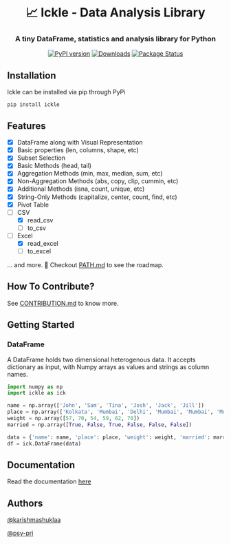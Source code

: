 <h1 align="center"> 📈 Ickle - Data Analysis Library</h1>

<h3 align="center">
  A tiny DataFrame, statistics and analysis library for Python
</h3>

<div align="center">

[![PyPI version](https://badge.fury.io/py/ickle.svg)](https://badge.fury.io/py/ickle)
[![Downloads](https://static.pepy.tech/personalized-badge/ickle?period=total&units=international_system&left_color=grey&right_color=orange&left_text=Downloads)](https://pepy.tech/project/ickle)
[![Package Status](https://img.shields.io/static/v1?label=status&message=stable&color=brightgreen)](https://pypi.org/project/ickle/)
  
</div>

## Installation

Ickle can be installed via pip through PyPi

```
pip install ickle
```

## Features
- [x]  DataFrame along with Visual Representation
- [x]  Basic properties (len, columns, shape, etc)
- [x]  Subset Selection
- [x]  Basic Methods (head, tail)
- [x]  Aggregation Methods (min, max, median, sum, etc)
- [x]  Non-Aggregation Methods (abs, copy, clip, cummin, etc)
- [x]  Additional Methods (isna, count, unique, etc)
- [x]  String-Only Methods (capitalize, center, count, find, etc)
- [x]  Pivot Table
- [ ]  CSV
    - [x]  read_csv
    - [ ]  to_csv
- [ ]  Excel
    - [x]  read_excel
    - [ ]  to_excel
    
... and more. 🚀 Checkout [PATH.md](PATH.md) to see the roadmap.

## How To Contribute?
See [CONTRIBUTION.md](CONTRIBUTION.md) to know more.

## Getting Started

### DataFrame
A DataFrame holds two dimensional heterogenous data. It accepts dictionary as input, with Numpy arrays as values and strings as column names.

```py
import numpy as np
import ickle as ick

name = np.array(['John', 'Sam', 'Tina', 'Josh', 'Jack', 'Jill'])
place = np.array(['Kolkata', 'Mumbai', 'Delhi', 'Mumbai', 'Mumbai', 'Mumbai'])
weight = np.array([57, 70, 54, 59, 62, 70])
married = np.array([True, False, True, False, False, False])

data = {'name': name, 'place': place, 'weight': weight, 'married': married}
df = ick.DataFrame(data)
```

## Documentation

Read the documentation <a href="https://nbviewer.org/github/karishmashuklaa/ickle/blob/master/Ickle%20Documentation.ipynb">here</a>

## Authors
<a href="https://github.com/karishmashuklaa">@karishmashuklaa</a>

<a href="https://github.com/psy-pri">@psy-pri</a>
